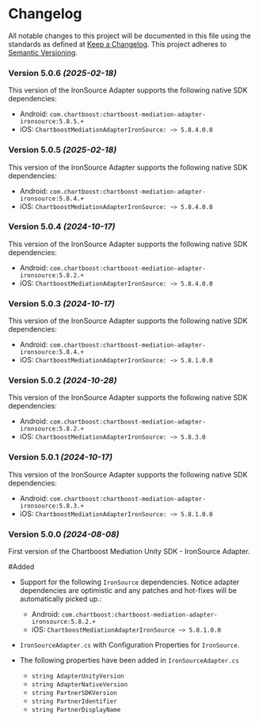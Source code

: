 # Changelog
All notable changes to this project will be documented in this file using the standards as defined at [Keep a Changelog](https://keepachangelog.com/en/1.0.0/). This project adheres to [Semantic Versioning](https://semver.org/spec/v2.0.0).

### Version 5.0.6 *(2025-02-18)*
This version of the IronSource Adapter supports the following native SDK dependencies:
  * Android: `com.chartboost:chartboost-mediation-adapter-ironsource:5.8.5.+`
  * iOS: `ChartboostMediationAdapterIronSource: ~> 5.8.4.0.0`

### Version 5.0.5 *(2025-02-18)*
This version of the IronSource Adapter supports the following native SDK dependencies:
  * Android: `com.chartboost:chartboost-mediation-adapter-ironsource:5.8.4.+`
  * iOS: `ChartboostMediationAdapterIronSource: ~> 5.8.4.0.0`

### Version 5.0.4 *(2024-10-17)*
This version of the IronSource Adapter supports the following native SDK dependencies:
  * Android: `com.chartboost:chartboost-mediation-adapter-ironsource:5.8.2.+`
  * iOS: `ChartboostMediationAdapterIronSource: ~> 5.8.4.0.0`

### Version 5.0.3 *(2024-10-17)*
This version of the IronSource Adapter supports the following native SDK dependencies:
  * Android: `com.chartboost:chartboost-mediation-adapter-ironsource:5.8.4.+`
  * iOS: `ChartboostMediationAdapterIronSource: ~> 5.8.1.0.0`

### Version 5.0.2 *(2024-10-28)*
This version of the IronSource Adapter supports the following native SDK dependencies:
  * Android: `com.chartboost:chartboost-mediation-adapter-ironsource:5.8.2.+`
  * iOS: `ChartboostMediationAdapterIronSource: ~> 5.8.3.0`

### Version 5.0.1 *(2024-10-17)*
This version of the IronSource Adapter supports the following native SDK dependencies:
  * Android: `com.chartboost:chartboost-mediation-adapter-ironsource:5.8.3.+`
  * iOS: `ChartboostMediationAdapterIronSource: ~> 5.8.1.0.0` 

### Version 5.0.0 *(2024-08-08)*

First version of the Chartboost Mediation Unity SDK - IronSource Adapter.

#Added
- Support for the following `IronSource` dependencies. Notice adapter dependencies are optimistic and any patches and hot-fixes will be automatically picked up.:
    * Android: `com.chartboost:chartboost-mediation-adapter-ironsource:5.8.2.+`
    * iOS: `ChartboostMediationAdapterIronSource ~> 5.8.1.0.0`
    
- `IronSourceAdapter.cs` with Configuration Properties for `IronSource`.
- The following properties have been added in `IronSourceAdapter.cs`
    * `string AdapterUnityVersion`
    * `string AdapterNativeVersion`
    * `string PartnerSDKVersion`
    * `string PartnerIdentifier`
    * `string PartnerDisplayName`